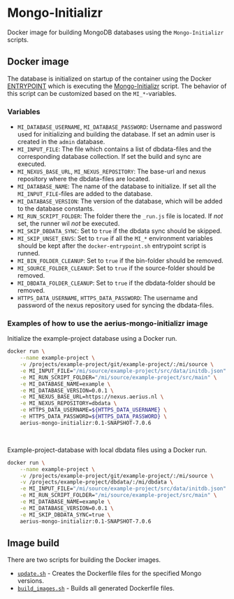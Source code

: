 # Mongo-Initializr

Docker image for building MongoDB databases using the `Mongo-Initializr` scripts.

## Docker image

The database is initialized on startup of the container using the Docker [ENTRYPOINT](docker/docker-entrypoint.sh) which is executing the [Mongo-Initializr](docker/mongo-initializr.sh) script. The behavior of this script can be customized based on the `MI_*`-variables.

### Variables

* `MI_DATABASE_USERNAME`, `MI_DATABASE_PASSWORD`: Username and password used for initializing and building the database. If set an admin user is created in the `admin` database.
* `MI_INPUT_FILE`: The file which contains a list of dbdata-files and the corresponding database collection. If set the build and sync are executed.
* `MI_NEXUS_BASE_URL`, `MI_NEXUS_REPOSITORY`: The base-url and nexus repository where the dbdata-files are located.
* `MI_DATABASE_NAME`: The name of the database to initialize. If set all the `MI_INPUT_FILE`-files are added to the database.
* `MI_DATABASE_VERSION`: The version of the database, which will be added to the database constants. 
* `MI_RUN_SCRIPT_FOLDER`: The folder there the `_run.js` file is located. If *not* set, the runner wil *not* be executed.
* `MI_SKIP_DBDATA_SYNC`: Set to `true` if the dbdata sync should be skipped.
* `MI_SKIP_UNSET_ENVS`: Set to `true` if all the `MI_*` environment variables should be kept after the `docker-entrypoint.sh` entrypoint script is runned.
* `MI_BIN_FOLDER_CLEANUP`: Set to `true` if the bin-folder should be removed.
* `MI_SOURCE_FOLDER_CLEANUP`: Set to `true` if the source-folder should be removed.
* `MI_DBDATA_FOLDER_CLEANUP`: Set to `true` if the dbdata-folder should be removed.
* `HTTPS_DATA_USERNAME`, `HTTPS_DATA_PASSWORD`: The username and password of the nexus repository used for syncing the dbdata-files.


### Examples of how to use the aerius-mongo-initializr image

Initialize the example-project database using a Docker run.
``` bash
docker run \
	--name example-project \
	-v /projects/example-project/git/example-project/:/mi/source \
	-e MI_INPUT_FILE="/mi/source/example-project/src/data/initdb.json" \
	-e MI_RUN_SCRIPT_FOLDER="/mi/source/example-project/src/main" \
	-e MI_DATABASE_NAME=example \
	-e MI_DATABASE_VERSION=0.0.1 \
	-e MI_NEXUS_BASE_URL=https://nexus.aerius.nl \
	-e MI_NEXUS_REPOSITORY=dbdata \
	-e HTTPS_DATA_USERNAME=${HTTPS_DATA_USERNAME} \
	-e HTTPS_DATA_PASSWORD=${HTTPS_DATA_PASSWORD} \
	aerius-mongo-initializr:0.1-SNAPSHOT-7.0.6
```

<br>

Example-project-database with local dbdata files using a Docker run.
``` bash
docker run \
	--name example-project \
	-v /projects/example-project/git/example-project/:/mi/source \
	-v /projects/example-project/dbdata/:/mi/dbdata \
	-e MI_INPUT_FILE="/mi/source/example-project/src/data/initdb.json" \
	-e MI_RUN_SCRIPT_FOLDER="/mi/source/example-project/src/main" \
	-e MI_DATABASE_NAME=example \
	-e MI_DATABASE_VERSION=0.0.1 \
	-e MI_SKIP_DBDATA_SYNC=true \
	aerius-mongo-initializr:0.1-SNAPSHOT-7.0.6
```

## Image build

There are two scripts for building the Docker images.
* [`update.sh`](update.sh) - Creates the Dockerfile files for the specified Mongo versions.
* [`build_images.sh`](build_images.sh) - Builds all generated Dockerfile files.
